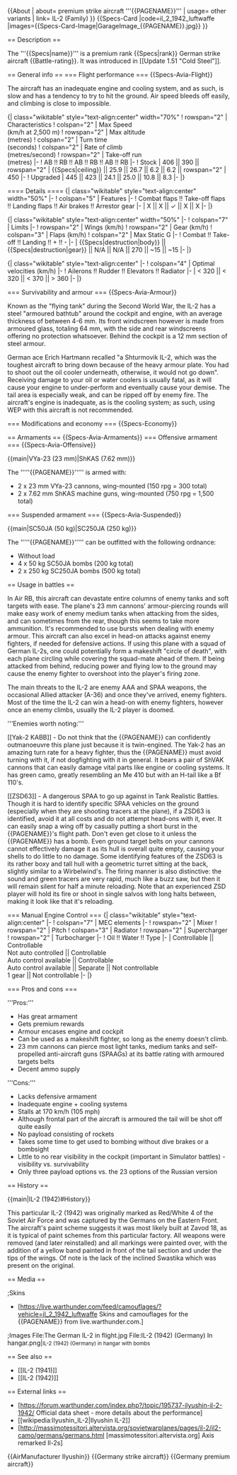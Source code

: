 {{About
| about= premium strike aircraft '''{{PAGENAME}}'''
| usage= other variants
| link= IL-2 (Family)
}}
{{Specs-Card
|code=il_2_1942_luftwaffe
|images={{Specs-Card-Image|GarageImage_{{PAGENAME}}.jpg}}
}}

== Description ==

<!-- ''In the description, the first part should be about the history of and the creation and combat usage of the aircraft, as well as its key features. In the second part, tell the reader about the aircraft in the game. Insert a screenshot of the vehicle, so that if the novice player does not remember the vehicle by name, he will immediately understand what kind of vehicle the article is talking about.'' -->

The '''{{Specs|name}}''' is a premium rank {{Specs|rank}} German strike aircraft {{Battle-rating}}. It was introduced in [[Update 1.51 "Cold Steel"]].

== General info ==
=== Flight performance ===
{{Specs-Avia-Flight}}

<!-- ''Describe how the aircraft behaves in the air. Speed, manoeuvrability, acceleration and allowable loads - these are the most important characteristics of the vehicle.'' -->

The aircraft has an inadequate engine and cooling system, and as such, is slow and has a tendency to try to hit the ground. Air speed bleeds off easily, and climbing is close to impossible.

{| class="wikitable" style="text-align:center" width="70%"
! rowspan="2" | Characteristics
! colspan="2" | Max Speed<br>(km/h at 2,500 m)
! rowspan="2" | Max altitude<br>(metres)
! colspan="2" | Turn time<br>(seconds)
! colspan="2" | Rate of climb<br>(metres/second)
! rowspan="2" | Take-off run<br>(metres)
|-
! AB !! RB !! AB !! RB !! AB !! RB
|-
! Stock
| 406 || 390 || rowspan="2" | {{Specs|ceiling}} || 25.9 || 26.7 || 6.2 || 6.2 || rowspan="2" | 450
|-
! Upgraded
| 445 || 423 || 24.1 || 25.0 || 10.8 || 8.3
|-
|}

==== Details ====
{| class="wikitable" style="text-align:center" width="50%"
|-
! colspan="5" | Features
|-
! Combat flaps !! Take-off flaps !! Landing flaps !! Air brakes !! Arrestor gear
|-
| X || X || ✓ || X || X <!-- ✓ -->
|-
|}

{| class="wikitable" style="text-align:center" width="50%"
|-
! colspan="7" | Limits
|-
! rowspan="2" | Wings (km/h)
! rowspan="2" | Gear (km/h)
! colspan="3" | Flaps (km/h)
! colspan="2" | Max Static G
|-
! Combat !! Take-off !! Landing !! + !! -
|-
| {{Specs|destruction|body}} || {{Specs|destruction|gear}} || N/A || N/A || 270 || ~15 || ~15
|-
|}

{| class="wikitable" style="text-align:center"
|-
! colspan="4" | Optimal velocities (km/h)
|-
! Ailerons !! Rudder !! Elevators !! Radiator
|-
| < 320 || < 320 || < 370 || > 360
|-
|}

=== Survivability and armour ===
{{Specs-Avia-Armour}}

<!-- ''Examine the survivability of the aircraft. Note how vulnerable the structure is and how secure the pilot is, whether the fuel tanks are armoured, etc. Describe the armour, if there is any, and also mention the vulnerability of other critical aircraft systems.'' -->

Known as the "flying tank" during the Second World War, the IL-2 has a steel "armoured bathtub" around the cockpit and engine, with an average thickness of between 4-6 mm. Its front windscreen however is made from armoured glass, totaling 64 mm, with the side and rear windscreens offering no protection whatsoever. Behind the cockpit is a 12 mm section of steel armour.

German ace Erich Hartmann recalled "a Shturmovik IL-2, which was the toughest aircraft to bring down because of the heavy armour plate. You had to shoot out the oil cooler underneath, otherwise, it would not go down". Receiving damage to your oil or water coolers is usually fatal, as it will cause your engine to under-perform and eventually cause your demise. The tail area is especially weak, and can be ripped off by enemy fire. The aircraft's engine is inadequate, as is the cooling system; as such, using WEP with this aircraft is not recommended.

=== Modifications and economy ===
{{Specs-Economy}}

== Armaments ==
{{Specs-Avia-Armaments}}
=== Offensive armament ===
{{Specs-Avia-Offensive}}

<!-- ''Describe the offensive armament of the aircraft, if any. Describe how effective the cannons and machine guns are in a battle, and also what belts or drums are better to use. If there is no offensive weaponry, delete this subsection.'' -->

{{main|VYa-23 (23 mm)|ShKAS (7.62 mm)}}

The '''''{{PAGENAME}}''''' is armed with:

- 2 x 23 mm VYa-23 cannons, wing-mounted (150 rpg = 300 total)
- 2 x 7.62 mm ShKAS machine guns, wing-mounted (750 rpg = 1,500 total)

=== Suspended armament ===
{{Specs-Avia-Suspended}}

<!-- ''Describe the aircraft's suspended armament: additional cannons under the wings, bombs, rockets and torpedoes. This section is especially important for bombers and attackers. If there is no suspended weaponry remove this subsection.'' -->

{{main|SC50JA (50 kg)|SC250JA (250 kg)}}

The '''''{{PAGENAME}}''''' can be outfitted with the following ordnance:

- Without load
- 4 x 50 kg SC50JA bombs (200 kg total)
- 2 x 250 kg SC250JA bombs (500 kg total)

== Usage in battles ==

<!-- ''Describe the tactics of playing in the aircraft, the features of using aircraft in a team and advice on tactics. Refrain from creating a "guide" - do not impose a single point of view, but instead, give the reader food for thought. Examine the most dangerous enemies and give recommendations on fighting them. If necessary, note the specifics of the game in different modes (AB, RB, SB).'' -->

In Air RB, this aircraft can devastate entire columns of enemy tanks and soft targets with ease. The plane's 23 mm cannons' armour-piercing rounds will make easy work of enemy medium tanks when attacking from the sides, and can sometimes from the rear, though this seems to take more ammunition. It's recommended to use bursts when dealing with enemy armour. This aircraft can also excel in head-on attacks against enemy fighters, if needed for defensive actions. If using this plane with a squad of German IL-2s, one could potentially form a makeshift "circle of death", with each plane circling while covering the squad-mate ahead of them. If being attacked from behind, reducing power and flying low to the ground may cause the enemy fighter to overshoot into the player's firing zone.

The main threats to the IL-2 are enemy AAA and SPAA weapons, the occasional Allied attacker (A-36) and once they've arrived, enemy fighters. Most of the time the IL-2 can win a head-on with enemy fighters, however once an enemy climbs, usually the IL-2 player is doomed.

'''Enemies worth noting:'''

[[Yak-2 KABB]] - Do not think that the {{PAGENAME}} can confidently outmanoeuvre this plane just because it is twin-engined. The Yak-2 has an amazing turn rate for a heavy fighter, thus the {{PAGENAME}} must avoid turning with it, if not dogfighting with it in general. It bears a pair of ShVAK cannons that can easily damage vital parts like engine or cooling systems. It has green camo, greatly resembling an Me 410 but with an H-tail like a Bf 110's.

[[ZSD63]] - A dangerous SPAA to go up against in Tank Realistic Battles. Though it is hard to identify specific SPAA vehicles on the ground (especially when they are shooting tracers at the plane), if a ZSD63 is identified, avoid it at all costs and do not attempt head-ons with it, ever. It can easily snap a wing off by casually putting a short burst in the {{PAGENAME}}'s flight path. Don't even get close to it unless the {{PAGENAME}} has a bomb. Even ground target belts on your cannons cannot effectively damage it as its hull is overall quite empty, causing your shells to do little to no damage. Some identifying features of the ZSD63 is its rather boxy and tall hull with a geometric turret sitting at the back, slightly similar to a Wirbelwind's. The firing manner is also distinctive: the sound and green tracers are very rapid, much like a buzz saw, but then it will remain silent for half a minute reloading. Note that an experienced ZSD player will hold its fire or shoot in single salvos with long halts between, making it look like that it's reloading.

=== Manual Engine Control ===
{| class="wikitable" style="text-align:center"
|-
! colspan="7" | MEC elements
|-
! rowspan="2" | Mixer
! rowspan="2" | Pitch
! colspan="3" | Radiator
! rowspan="2" | Supercharger
! rowspan="2" | Turbocharger
|-
! Oil !! Water !! Type
|-
| Controllable || Controllable<br>Not auto controlled || Controllable<br>Auto control available || Controllable<br>Auto control available || Separate || Not controllable<br>1 gear || Not controllable
|-
|}

=== Pros and cons ===

<!-- ''Summarise and briefly evaluate the vehicle in terms of its characteristics and combat effectiveness. Mark its pros and cons in the bulleted list. Try not to use more than 6 points for each of the characteristics. Avoid using categorical definitions such as "bad", "good" and the like - use substitutions with softer forms such as "inadequate" and "effective".'' -->

'''Pros:'''

- Has great armament
- Gets premium rewards
- Armour encases engine and cockpit
- Can be used as a makeshift fighter, so long as the enemy doesn't climb.
- 23 mm cannons can pierce most light tanks, medium tanks and self-propelled anti-aircraft guns (SPAAGs) at its battle rating with armoured targets belts
- Decent ammo supply

'''Cons:'''

- Lacks defensive armament
- Inadequate engine + cooling systems
- Stalls at 170 km/h (105 mph)
- Although frontal part of the aircraft is armoured the tail will be shot off quite easily
- No payload consisting of rockets
- Takes some time to get used to bombing without dive brakes or a bombsight
- Little to no rear visibility in the cockpit (important in Simulator battles) - visibility vs. survivability
- Only three payload options vs. the 23 options of the Russian version

== History ==

<!-- ''Describe the history of the creation and combat usage of the aircraft in more detail than in the introduction. If the historical reference turns out to be too long, take it to a separate article, taking a link to the article about the vehicle and adding a block "/History" (example: <nowiki>https://wiki.warthunder.com/(Vehicle-name)/History</nowiki>) and add a link to it here using the <code>main</code> template. Be sure to reference text and sources by using <code><nowiki><ref></ref></nowiki></code>, as well as adding them at the end of the article with <code><nowiki><references /></nowiki></code>. This section may also include the vehicle's dev blog entry (if applicable) and the in-game encyclopedia description (under <code><nowiki>=== In-game description ===</nowiki></code>, also if applicable).'' -->

{{main|IL-2 (1942)#History}}

This particular IL-2 (1942) was originally marked as Red/White 4 of the Soviet Air Force and was captured by the Germans on the Eastern Front. The aircraft's paint scheme suggests it was most likely built at Zavod 18, as it is typical of paint schemes from this particular factory. All weapons were removed (and later reinstalled) and all markings were painted over, with the addition of a yellow band painted in front of the tail section and under the tips of the wings. Of note is the lack of the inclined Swastika which was present on the original.

== Media ==

<!-- ''Excellent additions to the article would be video guides, screenshots from the game, and photos.'' -->

;Skins

- [https://live.warthunder.com/feed/camouflages/?vehicle=il_2_1942_luftwaffe Skins and camouflages for the {{PAGENAME}} from live.warthunder.com.]

;Images
<gallery mode="packed-hover" heights="150">
File:The German IL-2 in flight.jpg
File:IL-2 (1942) (Germany) In hangar.png|<small>IL-2 (1942) (Germany) in hangar with bombs</small>
</gallery>

== See also ==

<!-- ''Links to the articles on the War Thunder Wiki that you think will be useful for the reader, for example:''
* ''reference to the series of the aircraft;''
* ''links to approximate analogues of other nations and research trees.'' -->

- [[IL-2 (1941)]]
- [[IL-2 (1942)]]

== External links ==

<!--''Paste links to sources and external resources, such as:''
* ''topic on the official game forum;''
* ''other literature.''-->

- [https://forum.warthunder.com/index.php?/topic/195737-ilyushin-il-2-1942/ Official data sheet - more details about the performance]
- [[wikipedia:Ilyushin_IL-2|Ilyushin IL-2]]
- [http://massimotessitori.altervista.org/sovietwarplanes/pages/il-2/il2-camo/germans/germans.html <nowiki>[massimotessitori.altervista.org]</nowiki> Axis remarked Il-2s]

{{AirManufacturer Ilyushin}}
{{Germany strike aircraft}}
{{Germany premium aircraft}}
